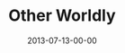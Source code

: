 ---
layout: message
category: message
series: "God Is ____"
title: "Other Worldly"
date: 2013-07-13-00-00
message_id: 798
audio-description: "Chuck Mingo talks about how God is other worldly."
audio: "http://www.crossroads.net/players/media/hq/god_is_01.mp3"
audio-title: "Other Worldly"
audio-duration: "40:13"
program-description: "Program WK1 - God Is_____"
program: "http://www.crossroads.net/players/media/hq/07_13-14_13Program_LO.pdf"
program-title: "Other Worldly"
video-description: "Chuck Mingo talks about how God is other worldly."
video-title: "Other Worldly"
video: "https://s3.amazonaws.com/crossroadsvideomessages/god_is_01.mp4"
video-poster: "https://www.crossroads.net/uploadedfiles/god-is-01-still.jpg"
---